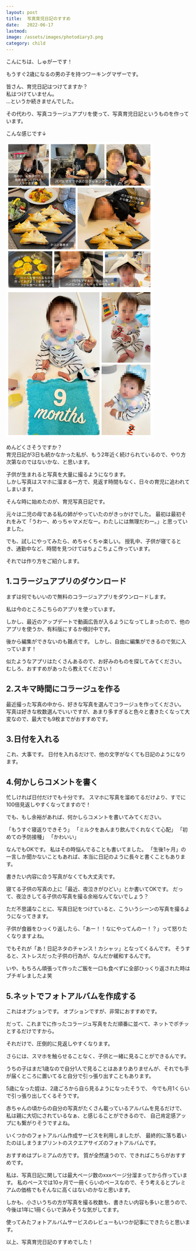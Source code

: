 ```yaml
---
layout: post
title:  写真育児日記のすすめ
date:   2022-06-17
lastmod: 
image: /assets/images/photodiary3.png
category: child
---
```


こんにちは、しゅがーです！

もうすぐ2歳になるの男の子を持つワーキングマザーです。

皆さん、育児日記はつけてますか？<br>
私はつけていません。<br>
...というか続きませんでした。

その代わり、写真コラージュアプリを使って、写真育児日記というものを作っています。

こんな感じです↓

<img src="/assets/images/photodiary1.png" width="400" />
<img src="/assets/images/photodiary2.png" width="400" />

めんどくさそうですか？<br>
育児日記が3日も続かなかった私が、もう2年近く続けられているので、やり方次第なのではないかな、と思います。

子供が生まれると写真を大量に撮るようになります。<br>
しかし写真はスマホに溜まる一方で、見返す時間もなく、日々の育児に追われてしまいます。

そんな時に始めたのが、育児写真日記です。

元々は二児の母である私の姉がやっていたのがきっかけでした。
最初は最初それをみて「うわー、めっちゃマメだなー。わたしには無理だわー。」と思っていました。

でも、試しにやってみたら、めちゃくちゃ楽しい。
授乳中、子供が寝てるとき、通勤中など、時間を見つけてはちょこちょこ作っています。

それでは作り方をご紹介します。

## 1.コラージュアプリのダウンロード
まずは何でもいいので無料のコラージュアプリをダウンロードします。

私は今のところこちらのアプリを使っています。

しかし、最近のアップデートで動画広告が入るようになってしまったので、他のアプリを使うか、有料版にするか検討中です。

後から編集ができないのも難点です。
しかし、自由に編集ができるので気に入っています！

似たようなアプリはたくさんあるので、お好みのものを探してみてください。
むしろ、おすすめがあったら教えてください！

## 2.スキマ時間にコラージュを作る
最近撮った写真の中から、好きな写真を選んでコラージュを作ってください。
写真は好きな枚数選んでいいですが、あまり多すぎると色々と書きたくなって大変なので、最大でも9枚までがおすすめです。

## 3.日付を入れる
これ、大事です。
日付を入れるだけで、他の文字がなくても日記のようになります。

## 4.何かしらコメントを書く
忙しければ日付だけでも十分です。
スマホに写真を溜めてるだけより、すでに100倍見返しやすくなってますので！

でも、もし余裕があれば、何かしらコメントを書いてみてください。

「もうすぐ寝返りできそう」
「ミルクをあんまり飲んでくれなくて心配」
「初めての予防接種」
「かわいい」

なんでもOKです。
私はその時悩んでることも書いてました。
「生後1ヶ月」の一言しか聞かないこともあれば、本当に日記のように長々と書くこともあります。

書きたい内容に合う写真がなくても大丈夫です。

寝てる子供の写真の上に「最近、夜泣きがひどい」とか書いてOKです。
だって、夜泣きしてる子供の写真を撮る余裕なんてないでしょう？

ただ不思議なことに、写真日記をつけていると、こういうシーンの写真を撮るようになってきます。

子供が食器をひっくり返したら、「あー！！なにやってんのー！？」って怒りたくなりますよね。

でもそれが「あ！日記ネタのチャンス！カシャッ」となってくるんです。
そうすると、ストレスだった子供の行為が、なんだか緩和するんです。

いや、もちろん頑張って作ったご飯を一口も食べずに全部ひっくり返された時はブチギレましたよ笑

## 5.ネットでフォトアルバムを作成する
これはオプションです。
オプションですが、非常におすすめです。

だって、これまでに作ったコラージュ写真をただ順番に並べて、ネットでポチッとするだけですから。

それだけで、圧倒的に見返しやすくなります。

さらには、スマホを触らせることなく、子供と一緒に見ることができるんです。

うちの子はまだ1歳なので自分1人で見ることはあまりありませんが、それでも手が届くところに置いてると自分で引っ張り出すこともあります。

5歳になった姪は、2歳ごろから自ら見るようになったそうで、
今でも月1くらいで引っ張り出してくるそうです。

赤ちゃんの頃からの自分の写真がたくさん載っているアルバムを見るだけで、
私は親に大切にされているなぁ、と感じることができるので、
自己肯定感アップにも繋がりそうですよね。

いくつかのフォトアルバム作成サービスを利用しましたが、
最終的に落ち着いたのはしまうまプリントのスクエアサイズのフォトアルバムです。

おすすめはプレミアムの方です。
質が全然違うので、できればこちらがおすすめです。

私は、写真日記に関しては最大ページ数のxxxページ分溜まってから作っています。
私のペースでは10ヶ月で一冊くらいのペースなので、そう考えるとプレミアムの価格でもそんなに高くはないのかなと思います。

しかも、小さいうちの方が写真を撮る枚数も、書きたい内容も多いと思うので、
今後は1年に1冊くらいで済みそうな気がしてます。

使ってみたフォトアルバムサービスのレビューもいつか記事にできたらと思います。

以上、写真育児日記のすすめでした！



<br>
<br>
<br>
